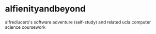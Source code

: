 # alfienityandbeyond
alfredlucero's software adventure (self-study) and related ucla computer science coursework
